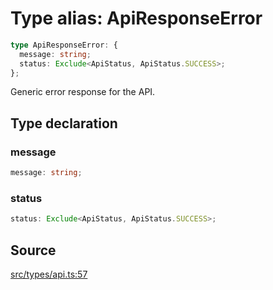 # Type alias: ApiResponseError

```ts
type ApiResponseError: {
  message: string;
  status: Exclude<ApiStatus, ApiStatus.SUCCESS>;
};
```

Generic error response for the API.

## Type declaration

### message

```ts
message: string;
```

### status

```ts
status: Exclude<ApiStatus, ApiStatus.SUCCESS>;
```

## Source

[src/types/api.ts:57](https://github.com/torque-labs/torque-ts-sdk/blob/2e5f57950645ce53fe6b770ba8048e80e413132e/src/types/api.ts#L57)
